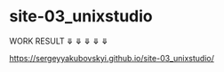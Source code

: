 # site-03_unixstudio

WORK RESULT ⤋ ⤋ ⤋ ⤋ ⤋

https://sergeyyakubovskyi.github.io/site-03_unixstudio/

